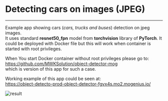 # Detecting cars on images (JPEG)  

---

Example app showing cars (*cars, trucks and buses*) detection on jpeg images.  
It uses standard **resnet50_fpn** model from **torchvision** library of **PyTorch**.
It could be deployed with Docker file but this will work when container is started with root privileges.

When You start Docker container without root privileges please go to:  
https://github.com/MWKSolution/object-detector-mog  
which is version of this app for such a case.

Working example of this app could be seen at:  
https://object-detecto-prod-object-detector-fgvx4s.mo2.mogenius.io/

![result](https://user-images.githubusercontent.com/105928466/177966317-a465b2f2-4766-4220-b850-92acd670cb68.jpg)